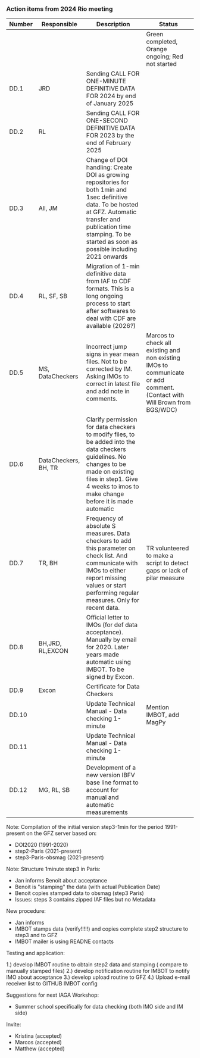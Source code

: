 ###  Action items from 2024 Rio meeting

| Number | Responsible | Description | Status 
| ------ | ----------- | ----------- | -----------
|        |             |             | Green completed, Orange ongoing; Red not started
| DD.1   | JRD          | Sending CALL FOR ONE-MINUTE DEFINITIVE DATA FOR 2024 by end of January 2025 | 
| DD.2   | RL   | Sending CALL FOR ONE-SECOND DEFINITIVE DATA FOR 2023 by the end of February 2025 |
| DD.3   | All, JM | Change of DOI handling:  Create DOI as growing repositories for both 1min and 1sec definitive data. To be hosted at GFZ. Automatic transfer and publication time stamping. To be started as soon as possible including 2021 onwards |
| DD.4   | RL, SF, SB |  Migration of 1-min definitive data from IAF to CDF formats. This is a long ongoing process to start after softwares to deal with CDF are available (2026?) | 
| DD.5   | MS, DataCheckers | Incorrect jump signs in year mean files. Not to be corrected by IM. Asking IMOs to correct in latest file and add note in comments. | Marcos to check all existing and non existing IMOs to communicate or add comment. (Contact with Will Brown from BGS/WDC)
| DD.6   | DataCheckers, BH, TR | Clarify permission for data checkers to modify files, to be added into the data checkers guidelines. No changes to be made on existing files in step1. Give 4 weeks to imos to make change before it is made automatic | 
| DD.7   | TR, BH | Frequency of absolute S measures. Data checkers to add this parameter on check list. And communicate with IMOs to either report missing values or start performing regular measures. Only for recent data. | TR volunteered to make a script to detect gaps or lack of pilar measure
| DD.8   | BH,JRD, RL,EXCON | Official letter to IMOs (for def data acceptance). Manually by email for 2020. Later years made automatic using IMBOT. To be signed by Excon.  | 
| DD.9   | Excon | Certificate for Data Checkers | 
| DD.10  |       | Update Technical Manual - Data checking 1-minute | Mention IMBOT, add MagPy 
| DD.11  |       | Update Technical Manual - Data checking 1-minute |
| DD.12  | MG, RL, SB | Development of a new version IBFV base line format to account for manual and automatic measurements | 


Note:
Compilation of the initial version step3-1min for the period 1991-present on the GFZ server based on:
- DOI2020 (1991-2020)
- step2-Paris (2021-present)
- step3-Paris-obsmag (2021-present)


Note:
Structure 
1minute step3 in Paris: 
- Jan informs Benoit about acceptance
- Benoit is "stamping" the data (with actual Publication Date)
- Benoit copies stamped data to obsmag (step3 Paris)
- Issues: steps 3 contains zipped IAF files but no Metadata

New procedure:
- Jan informs
- IMBOT stamps data (verify!!!!!) and copies complete step2 structure to step3 and to GFZ
- IMBOT mailer is using READNE contacts


Testing and application:

1.) develop IMBOT routine to obtain step2 data and stamping ( compare to manually stamped files)
2.) develop notification routine for IMBOT to notify IMO about acceptance
3.) develop upload routine to GFZ
4.) Upload e-mail receiver list to GITHUB IMBOT config

Suggestions for next IAGA Workshop:

- Summer school specifically for data checking (both IMO side and IM side)

Invite:
- Kristina (accepted)
- Marcos (accepted)
- Matthew (accepted)

